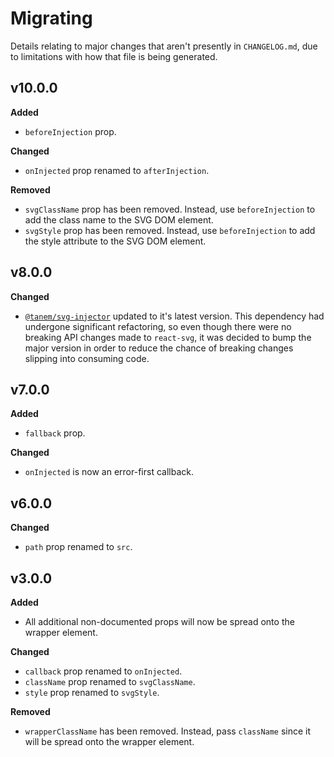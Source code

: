 # Migrating

Details relating to major changes that aren't presently in `CHANGELOG.md`, due to limitations with how that file is being generated.

## v10.0.0

**Added**

- `beforeInjection` prop.

**Changed**

- `onInjected` prop renamed to `afterInjection`.

**Removed**

- `svgClassName` prop has been removed. Instead, use `beforeInjection` to add the class name to the SVG DOM element.
- `svgStyle` prop has been removed. Instead, use `beforeInjection` to add the style attribute to the SVG DOM element.

## v8.0.0

**Changed**

- [`@tanem/svg-injector`](https://github.com/tanem/svg-injector) updated to it's latest version. This dependency had undergone significant refactoring, so even though there were no breaking API changes made to `react-svg`, it was decided to bump the major version in order to reduce the chance of breaking changes slipping into consuming code.

## v7.0.0

**Added**

- `fallback` prop.

**Changed**

- `onInjected` is now an error-first callback.

## v6.0.0

**Changed**

- `path` prop renamed to `src`.

## v3.0.0

**Added**

- All additional non-documented props will now be spread onto the wrapper element.

**Changed**

- `callback` prop renamed to `onInjected`.
- `className` prop renamed to `svgClassName`.
- `style` prop renamed to `svgStyle`.

**Removed**

- `wrapperClassName` has been removed. Instead, pass `className` since it will be spread onto the wrapper element.
